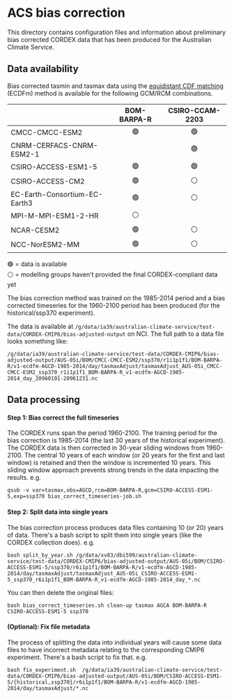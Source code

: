 # ACS bias correction

This directory contains configuration files and information about preliminary bias corrected CORDEX data
that has been produced for the Australian Climate Service.

## Data availability

Bias corrected tasmin and tasmax data using the [equidistant CDF matching](https://github.com/DamienIrving/qqscale/blob/master/docs/method_ecdfm.md) (ECDFm) method
is available for the following GCM/RCM combinations.

|  | BOM-BARPA-R | CSIRO-CCAM-2203 | 
| ---  | :-:     | :-:             |
| CMCC-CMCC-ESM2 | :green_circle: | :green_circle: |
| CNRM-CERFACS-CNRM-ESM2-1 | | :green_circle: |
| CSIRO-ACCESS-ESM1-5 | :green_circle: | :green_circle: | 
| CSIRO-ACCESS-CM2 | :green_circle: | :white_circle: | 
| EC-Earth-Consortium-EC-Earth3 | :green_circle: | :white_circle: |
| MPI-M-MPI-ESM1-2-HR | :white_circle: | |
| NCAR-CESM2 | :green_circle: | :white_circle: | 
| NCC-NorESM2-MM | :green_circle: | :white_circle: | 

:green_circle: = data is available  
:white_circle: = modelling groups haven't provided the final CORDEX-compliant data yet

The bias correction method was trained on the 1985-2014 period and a bias corrected timeseries
for the 1960-2100 period has been produced (for the historical/ssp370 experiment).

The data is available at `/g/data/ia39/australian-climate-service/test-data/CORDEX-CMIP6/bias-adjusted-output` on NCI.
The full path to a data file looks something like:
```
/g/data/ia39/australian-climate-service/test-data/CORDEX-CMIP6/bias-adjusted-output/AUS-05i/BOM/CMCC-CMCC-ESM2/ssp370/r1i1p1f1/BOM-BARPA-R/v1-ecdfm-AGCD-1985-2014/day/tasmaxAdjust/tasmaxAdjust_AUS-05i_CMCC-CMCC-ESM2_ssp370_r1i1p1f1_BOM-BARPA-R_v1-ecdfm-AGCD-1985-2014_day_20960101-20961231.nc
```

## Data processing

#### Step 1: Bias correct the full timeseries

The CORDEX runs span the period 1960-2100.
The training period for the bias correction is 1985-2014 (the last 30 years of the historical experiment).
The CORDEX data is then corrected in 30-year sliding windows from 1960-2100.
The central 10 years of each window (or 20 years for the first and last window)
is retained and then the window is incremented 10 years.
This sliding window approach prevents strong trends in the data impacting the results.
e.g.

```
qsub -v var=tasmax,obs=AGCD,rcm=BOM-BARPA-R,gcm=CSIRO-ACCESS-ESM1-5,exp=ssp370 bias_correct_timeseries-job.sh
```

#### Step 2: Split data into single years

The bias correction process produces data files containing 10 (or 20) years of data.
There's a bash script to split them into single years (like the CORDEX collection does).
e.g.

```
bash split_by_year.sh /g/data/xv83/dbi599/australian-climate-service/test-data/CORDEX-CMIP6/bias-adjusted-output/AUS-05i/BOM/CSIRO-ACCESS-ESM1-5/ssp370/r6i1p1f1/BOM-BARPA-R/v1-ecdfm-AGCD-1985-2014/day/tasmaxAdjust/tasmaxAdjust_AUS-05i_CSIRO-ACCESS-ESM1-5_ssp370_r6i1p1f1_BOM-BARPA-R_v1-ecdfm-AGCD-1985-2014_day_*.nc
```

You can then delete the original files:
```
bash bias_correct_timeseries.sh clean-up tasmax AGCA BOM-BARPA-R CSIRO-ACCESS-ESM1-5 ssp370
```

#### (Optional): Fix file metadata

The process of splitting the data into individual years
will cause some data files to have incorrect metadata relating to the corresponding CMIP6 experiment.
There's a bash script to fix that.
e.g.

```
bash fix_experiment.sh  /g/data/ia39/australian-climate-service/test-data/CORDEX-CMIP6/bias-adjusted-output/AUS-05i/BOM/CSIRO-ACCESS-ESM1-5/{historical,ssp370}/r6i1p1f1/BOM-BARPA-R/v1-ecdfm-AGCD-1985-2014/day/tasmaxAdjust/*.nc
``` 

